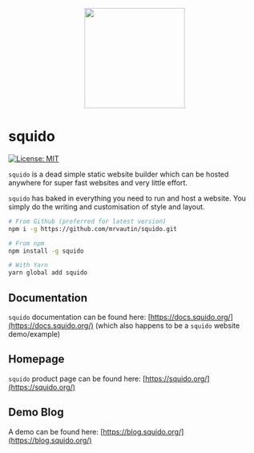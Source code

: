 <p align="center">
    <img src="https://raw.githubusercontent.com/mrvautin/squido/main/docs/images/squido.svg" width="200px" height="200px">
</p>

# squido

[![License: MIT](https://img.shields.io/badge/License-MIT-yellow.svg)](https://opensource.org/licenses/MIT)

`squido` is a dead simple static website builder which can be hosted anywhere for super fast websites and very little effort.

`squido` has baked in everything you need to run and host a website. You simply do the writing and customisation of style and layout. 

```bash
# From Github (preferred for latest version)
npm i -g https://github.com/mrvautin/squido.git

# From npm
npm install -g squido

# With Yarn
yarn global add squido
```

## Documentation

`squido` documentation can be found here: [https://docs.squido.org/](https://docs.squido.org/) (which also happens to be a `squido` website demo/example)

## Homepage

`squido` product page can be found here: [https://squido.org/](https://squido.org/)

## Demo Blog

A demo can be found here: [https://blog.squido.org/](https://blog.squido.org/)